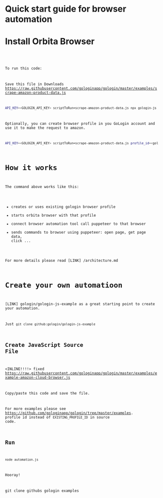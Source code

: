 
# Quick start guide for browser automation

#  Install Orbita Browser

# <CODE SAMPLE>

To run this code:

Save this file in Downloads https://raw.githubusercontent.com/gologinapp/gologin/master/examples/scrape-amazon-product-data.js

```sh
API_KEY=<GOLOGIN_API_KEY> scriptToRun=scrape-amazon-product-data.js npx gologin-js
``` 

Optionally, you can create browser profile in you GoLogin account and use it to make the request to amazon.

```sh
API_KEY=<GOLOGIN_API_KEY> scriptToRun=scrape-amazon-product-data.js profile_id=<gologin_profile_id> npx gologin-js-examples -c "run_script"
``` 

# How it works

The command above works like this:
- creates or uses existing gologin browser profile
- starts orbita browser with that profile
- connect browser automation tool call puppeteer to that browser
- sends commands to browser using puppeteer: open page, get page data, click ...

For more details please read [LINK] /architecture.md 

# Create your own automatioon

[LINK] gologin/gologin-js-example 
as a great starting point to create your automation.

Just `git clone github:gologin/gologin-js-example`

## Create JavaScript Source File

<INLINE!!!!> fixed https://raw.githubusercontent.com/gologinapp/gologin/master/examples/example-amazon-cloud-browser.js

Copy/paste this code and save the file.

For more examples please see https://github.com/gologinapp/gologin/tree/master/examples.
profile id instead of `EXISTING_PROFILE_ID` in source code.

## Run 

```
node automation.js
```

Hooray! 

git clone githubs gologin examples




